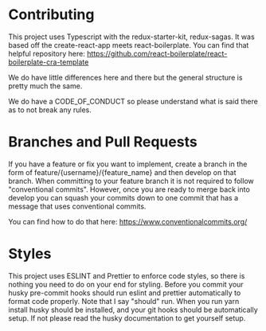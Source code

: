 # Contributing

This project uses Typescript with the redux-starter-kit, redux-sagas. It was based off the create-react-app meets
react-boilerplate. You can find that helpful repository here:
https://github.com/react-boilerplate/react-boilerplate-cra-template

We do have little differences here and there but the general structure is pretty much the same.

We do have a CODE_OF_CONDUCT so please understand what is said there as to not break any rules.

# Branches and Pull Requests

If you have a feature or fix you want to implement, create a branch in the form of feature/{username}/{feature_name} and
then develop on that branch. When committing to your feature branch it is not required to follow "conventional commits".
However, once you are ready to merge back into develop you can squash your commits down to one commit that has a message
that uses conventional commits.

You can find how to do that here: https://www.conventionalcommits.org/

# Styles

This project uses ESLINT and Prettier to enforce code styles, so there is nothing you need to do on your end for
styling. Before you commit your husky pre-commit hooks should run eslint and prettier automatically to format code
properly. Note that I say "should" run. When you run yarn install husky should be installed, and your git hooks should
be automatically setup. If not please read the husky documentation to get yourself setup.
